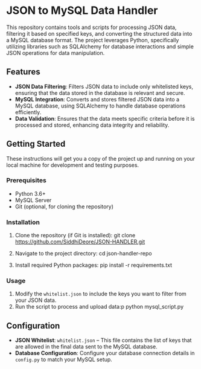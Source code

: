 
# JSON to MySQL Data Handler

This repository contains tools and scripts for processing JSON data, filtering it based on specified keys, and converting the structured data into a MySQL database format. The project leverages Python, specifically utilizing libraries such as SQLAlchemy for database interactions and simple JSON operations for data manipulation.

## Features

- **JSON Data Filtering**: Filters JSON data to include only whitelisted keys, ensuring that the data stored in the database is relevant and secure.
- **MySQL Integration**: Converts and stores filtered JSON data into a MySQL database, using SQLAlchemy to handle database operations efficiently.
- **Data Validation**: Ensures that the data meets specific criteria before it is processed and stored, enhancing data integrity and reliability.

## Getting Started

These instructions will get you a copy of the project up and running on your local machine for development and testing purposes.

### Prerequisites

- Python 3.6+
- MySQL Server
- Git (optional, for cloning the repository)

### Installation

1. Clone the repository (if Git is installed):
git clone https://github.com/SiddhiDeore/JSON-HANDLER.git

2. Navigate to the project directory:
cd json-handler-repo

3. Install required Python packages:
pip install -r requirements.txt


### Usage

1. Modify the `whitelist.json` to include the keys you want to filter from your JSON data.
2. Run the script to process and upload data:p
python mysql_script.py


## Configuration

- **JSON Whitelist**: `whitelist.json` – This file contains the list of keys that are allowed in the final data sent to the MySQL database.
- **Database Configuration**: Configure your database connection details in `config.py` to match your MySQL setup.
